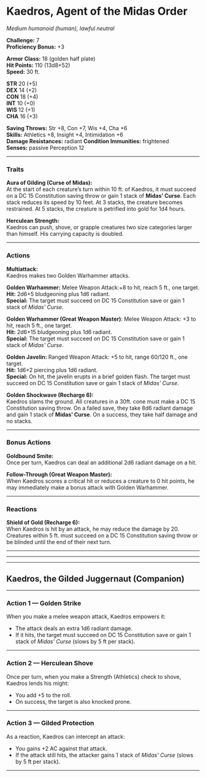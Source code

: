# Kaedros, Agent of the Midas Order
_Medium humanoid (human), lawful neutral_  

**Challenge:** 7  
**Proficiency Bonus:** +3

**Armor Class:** 18 (golden half plate)  
**Hit Points:** 110 (13d8+52)  
**Speed:** 30 ft.

**STR** 20 (+5)  
**DEX** 14 (+2)  
**CON** 18 (+4)  
**INT** 10 (+0)  
**WIS** 12 (+1)  
**CHA** 16 (+3)

**Saving Throws:** Str +8, Con +7, Wis +4, Cha +6  
**Skills:** Athletics +8, Insight +4, Intimidation +6  
**Damage Resistances:** radiant
**Condition Immunities:** frightened  
**Senses:** passive Perception 12  

---
### Traits
**Aura of Gilding (Curse of Midas):**  
At the start of each creature’s turn within 10 ft. of Kaedros, it must succeed on a DC 15 Constitution saving throw or gain 1 stack of **Midas’ Curse**. Each stack reduces its speed by 10 feet. At 3 stacks, the creature becomes restrained. At 5 stacks, the creature is petrified into gold for 1d4 hours.

**Herculean Strength:**  
Kaedros can push, shove, or grapple creatures two size categories larger than himself. His carrying capacity is doubled.

---
### Actions
**Multiattack:**  
Kaedros makes two Golden Warhammer attacks.

**Golden Warhammer:** Melee Weapon Attack:+8 to hit, reach 5 ft., one target.  
**Hit:** 2d6+5 bludgeoning plus 1d6 radiant.  
**Special:** The target must succeed on DC 15 Constitution save or gain 1 stack of _Midas' Curse_.

**Golden Warhammer (Great Weapon Master)**: Melee Weapon Attack: +3 to hit, reach 5 ft., one target.  
**Hit:** 2d6+15 bludgeoning plus 1d6 radiant.  
**Special:** The target must succeed on DC 15 Constitution save or gain 1 stack of _Midas' Curse_.

**Golden Javelin:** Ranged Weapon Attack: +5 to hit, range 60/120 ft., one target.  
**Hit:** 1d6+2 piercing plus 1d6 radiant.  
**Special:** On hit, the javelin erupts in a brief golden flash. The target must succeed on DC 15 Constitution save or gain 1 stack of _Midas' Curse_.

**Golden Shockwave (Recharge 6):**  
Kaedros slams the ground. All creatures in a 30ft. cone must make a DC 15 Constitution saving throw. On a failed save, they take 8d6 radiant damage and gain 1 stack of **Midas’ Curse**. On a success, they take half damage and no stacks.

---
### Bonus Actions
**Goldbound Smite:**  
Once per turn, Kaedros can deal an additional 2d6 radiant damage on a hit.

**Follow-Through (Great Weapon Master):**  
When Kaedros scores a critical hit or reduces a creature to 0 hit points, he may immediately make a bonus attack with Golden Warhammer.

---
### Reactions
**Shield of Gold (Recharge 6):**  
When Kaedros is hit by an attack, he may reduce the damage by 20. Creatures within 5 ft. must succeed on a DC 15 Constitution saving throw or be blinded until the end of their next turn.

---
---
---

## Kaedros, the Gilded Juggernaut (Companion)

---
### Action 1 — Golden Strike
When you make a melee weapon attack, Kaedros empowers it:
- The attack deals an extra 1d6 radiant damage.
- If it hits, the target must succeed on DC 15 Constitution save or gain 1 stack of _Midas' Curse_ (slows by 5 ft per stack).

---
### Action 2 — Herculean Shove
Once per turn, when you make a Strength (Athletics) check to shove, Kaedros lends his might:
- You add +5 to the roll.
- On success, the target is also knocked prone.

---
### Action 3 — Gilded Protection
As a reaction, Kaedros can intercept an attack:
- You gains +2 AC against that attack.
- If the attack still hits, the attacker gains 1 stack of _Midas' Curse_ (slows by 5 ft per stack).

---
